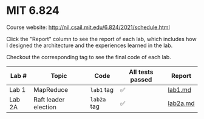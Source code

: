 # MIT 6.824

Course website: http://nil.csail.mit.edu/6.824/2021/schedule.html

Click the "Report" column to see the report of each lab, which includes how I designed the architecture and the experiences learned in the lab.

Checkout the corresponding tag to see the final code of each lab.

| Lab #  | Topic                | Code        | All tests passed | Report                 |
| ------ | -------------------- | ----------- | ---------------- | ---------------------- |
| Lab 1  | MapReduce            | `lab1` tag  | ✅                | [lab1.md](./lab1.md)   |
| Lab 2A | Raft leader election | `lab2a` tag | ✅                | [lab2a.md](./lab2a.md) |

